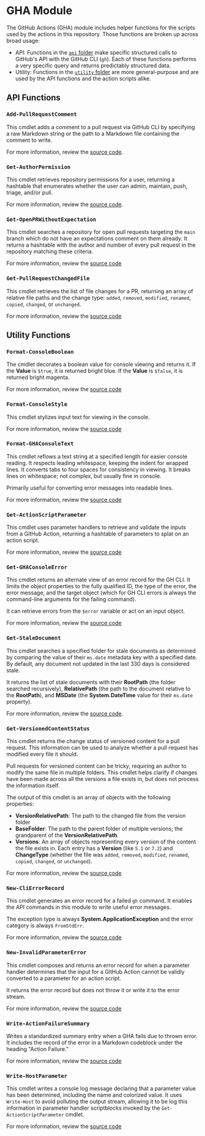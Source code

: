 # GHA Module

The GitHub Actions (GHA) module includes helper functions for the scripts used by the actions in
this repository. Those functions are broken up across broad usage:

- API: Functions in the [`api` folder][api-folder] make specific structured calls to GitHub's API
  with the GitHub CLI (`gh`). Each of these functions performs a very specific query and returns
  predictably structured data.
- Utility: Functions in the [`utility` folder][utility-folder] are more general-purpose and are used
  by the API functions and the action scripts alike.

## API Functions

### `Add-PullRequestComment`

This cmdlet adds a comment to a pull request via GitHub CLI by specifying a raw Markdown string or
the path to a Markdown file containing the comment to write.

For more information, review the [source code][api-Add-PullRequestComment].

### `Get-AuthorPermission`

This cmdlet retrieves repository permissions for a user, returning a hashtable that enumerates
whether the user can admin, maintain, push, triage, and/or pull.

For more information, review the [source code][api-Get-AuthorPermission].

### `Get-OpenPRWithoutExpectation`

This cmdlet searches a repository for open pull requests targeting the `main` branch which do not
have an expectations comment on them already. It returns a hashtable with the author and number of
every pull request in the repository matching these criteria.

For more information, review the [source code][api-Get-OpenPRWithoutExpectation]

### `Get-PullRequestChangedFile`

This cmdlet retrieves the list of file changes for a PR, returning an array of relative file paths
and the change type: `added`, `removed`, `modified`, `renamed`, `copied`, `changed`, or `unchanged`.

For more information, review the [source code][api-Get-PullRequestChangedFile]

## Utility Functions

### `Format-ConsoleBoolean`

The cmdlet decorates a boolean value for console viewing and returns it. If the **Value** is
`$true`, it is returned bright blue. If the **Value** is `$false`, it is returned bright magenta.

For more information, review the [source code][utility-Format-ConsoleBoolean]

### `Format-ConsoleStyle`

This cmdlet stylizes input text for viewing in the console.

For more information, review the [source code][utility-Format-ConsoleStyle]

### `Format-GHAConsoleText`

This cmdlet reflows a text string at a specified length for easier console reading. It respects
leading whitespace, keeping the indent for wrapped lines. It converts tabs to four spaces for
consistency in viewing. It breaks lines on whitespace; not complex, but usually fine in console.

Primarily useful for converting error messages into readable lines.

For more information, review the [source code][utility-Format-GHAConsoleText]

### `Get-ActionScriptParameter`

This cmdlet uses parameter handlers to retrieve and validate the inputs from a GitHub Action,
returning a hashtable of parameters to splat on an action script.

For more information, review the [source code][utility-Get-ActionScriptParameter]

### `Get-GHAConsoleError`

This cmdlet returns an alternate view of an error record for the GH CLI. It limits the object
properties to the fully qualified ID, the type of the error, the error message, and the target
object (which for GH CLI errors is always the command-line arguments for the failing command).

It can retrieve errors from the `$error` variable or act on an input object.

For more information, review the [source code][utility-Get-GHAConsoleError]

### `Get-StaleDocument`

This cmdlet searches a specified folder for stale documents as determined by comparing the value of
their `ms.date` metadata key with a specified date. By default, any document not updated in the last
330 days is considered stale.

It returns the list of stale documents with their **RootPath** (the folder searched recursively),
**RelativePath** (the path to the document relative to the **RootPath**), and **MSDate** (the
**System.DateTime** value for their `ms.date` property).

For more information, review the [source code][utility-Get-StaleDocument].

### `Get-VersionedContentStatus`

This cmdlet returns the change status of versioned content for a pull request. This information can
be used to analyze whether a pull request has modified every file it should.

Pull requests for versioned content can be tricky, requiring an author to modify the same file in
multiple folders. This cmdlet helps clarify if changes have been made across all the versions a file
exists in, but does not process the information itself.

The output of this cmdlet is an array of objects with the following properties:

- **VersionRelativePath**: The path to the changed file from the version folder
- **BaseFolder**: The path to the parent folder of multiple versions; the grandparent of the
  **VersionRelativePath**.
- **Versions**: An array of objects representing every version of the content the file exists in.
  Each entry has a **Version** (like `5.1` or `7.2`) and **ChangeType** (whether the file was
  `added`, `removed`, `modified`, `renamed`, `copied`, `changed`, or `unchanged`).

For more information, review the [source code][utility-Get-VersionedContentStatus]

### `New-CliErrorRecord`

This cmdlet generates an error record for a failed `gh` command. It enables the API commands in this
module to write useful error messages.

The exception type is always **System.ApplicationException** and the error category is always
`FromStdErr`.

For more information, review the [source code][utility-New-CliErrorRecord]

### `New-InvalidParameterError`

This cmdlet composes and returns an error record for when a parameter handler determines that the
input for a GitHub Action cannot be validly converted to a parameter for an action script.

It returns the error record but does not throw it or write it to the error stream.

For more information, review the [source code][utility-New-InvalidParameterError]

### `Write-ActionFailureSummary`

Writes a standardized summary entry when a GHA fails due to thrown error. It includes the record
of the error in a Markdown codeblock under the heading "Action Failure."

For more information, review the [source code][utility-Write-ActionFailureSummary]

### `Write-HostParameter`

This cmdlet writes a console log message declaring that a parameter value has been determined,
including the name and colorized value. It uses `Write-Host` to avoid polluting the output stream,
allowing it to be log this information in parameter handler scriptblocks invoked by the
`Get-ActionScriptParameter` cmdlet.

For more information, review the [source code][utility-Write-HostParameter]

<!-- Reference Links -->
[api-folder]:                         ./functions/api/
[api-Add-PullRequestComment]:         ./functions/api/Add-PullRequestComment.ps1
[api-Get-AuthorPermission]:           ./functions/api/Get-AuthorPermission.ps1
[api-Get-OpenPRWithoutExpectation]:   ./functions/api/Get-OpenPRWithoutExpectation.ps1
[api-Get-PullRequestChangedFile]:     ./functions/api/Get-PullRequestChangedFile.ps1
[utility-folder]:                     ./functions/utility/
[utility-Format-ConsoleBoolean]:      ./functions/utility/Format-ConsoleBoolean.ps1
[utility-Format-ConsoleStyle]:        ./functions/utility/Format-ConsoleStyle.ps1
[utility-Format-GHAConsoleText]:      ./functions/utility/Format-GHAConsoleText.ps1
[utility-Get-GHAConsoleError]:        ./functions/utility/Get-GHAConsoleError.ps1
[utility-Get-ActionScriptParameter]:              ./functions/utility/Get-ActionScriptParameter.ps1
[utility-Get-StaleDocument]: ./functions/utility/Get-StaleDocument.ps1
[utility-Get-VersionedContentStatus]: ./functions/utility/Get-VersionedContentStatus.ps1
[utility-New-CliErrorRecord]:         ./functions/utility/New-CliErrorRecord.ps1
[utility-New-InvalidParameterError]:  ./functions/utility/New-InvalidParameterError.ps1
[utility-Write-ActionFailureSummary]: ./functions/utility/Write-ActionFailureSummary.ps1
[utility-Write-HostParameter]:        ./functions/utility/Write-HostParameter.ps1
